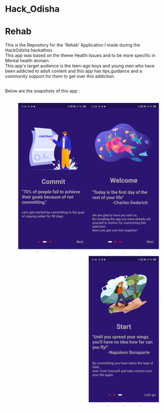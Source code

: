 # Hack_Odisha

# Rehab
 
This is the Repository for the 'Rehab' Application I made during the HackOdisha hackathon. <br> This app was based on the theme Health Issues and to be more specific in Mental health domain.<br> This app's target audience is the teen-age boys and young men who have been addicted to adult content and this app has tips,guidance and a community support for them to get over this addiction. <br><br>

Below are the snapshots of this app : <br><br>

<div>
<img src="https://github.com/PratyayDhond/Hack_Odisha/blob/main/image/1.jpg" alt="Onboarding_page_1" height="500rem" style="float:right;">
 <span style="width:50rem;"></span>
<img src="https://github.com/PratyayDhond/Hack_Odisha/blob/main/image/2.jpg" alt="Onboarding_page_2" height="500rem"style="float:right;">
 <span style="width:50rem;"></span>
 <img src="https://github.com/PratyayDhond/Hack_Odisha/blob/main/image/3.jpg" alt="Onboarding_page_3" height="500rem"style="float:right;">
 </div>
